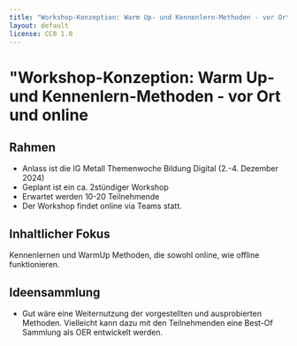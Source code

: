 ```yaml
---
title: "Workshop-Konzeption: Warm Up- und Kennenlern-Methoden - vor Ort und online"
layout: default
license: CC0 1.0
---
```


# "Workshop-Konzeption: Warm Up- und Kennenlern-Methoden - vor Ort und online

## Rahmen

* Anlass ist die IG Metall Themenwoche Bildung Digital (2.-4. Dezember 2024)
* Geplant ist ein ca. 2stündiger Workshop
* Erwartet werden 10-20 Teilnehmende
* Der Workshop findet online via Teams statt.

## Inhaltlicher Fokus

Kennenlernen und WarmUp Methoden, die sowohl online, wie offline funktionieren.

## Ideensammlung

* Gut wäre eine Weiternutzung der vorgestellten und ausprobierten Methoden. Vielleicht kann dazu mit den Teilnehmenden eine Best-Of Sammlung als OER entwickelt werden.
